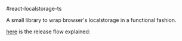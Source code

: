 #react-localstorage-ts

A small library to wrap browser's localstorage in a functional fashion.

[here](https://github.com/semantic-release/semantic-release/blob/1405b94296059c0c6878fb8b626e2c5da9317632/docs/recipes/pre-releases.md) is the release flow explained: 